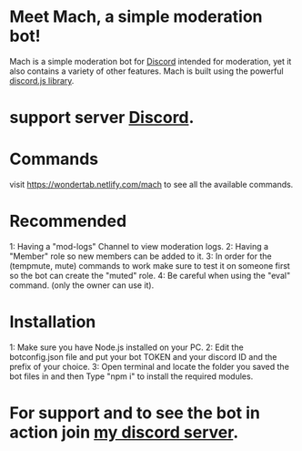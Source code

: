 # Meet Mach, a simple moderation bot!
Mach is a simple moderation bot for <a href="https://discordapp.com/" target="_blank">Discord</a> intended for moderation, yet it also contains a variety of other features. Mach is built using the powerful <a href="https://discord.js.org/" target="_blank">discord.js library</a>.
# support server <a href="https://discord.gg/TWy6pSZ" target="_blank">Discord</a>.

# Commands 
visit https://wondertab.netlify.com/mach to see all the available commands.

# Recommended
1: Having a "mod-logs" Channel to view moderation logs.
2: Having a "Member" role so new members can be added to it. 
3: In order for the (tempmute, mute) commands to work make sure to test it on someone first so the bot can create the "muted" role.
4: Be careful when using the "eval" command. (only the owner can use it).

# Installation
1: Make sure you have Node.js installed on your PC.
2: Edit the botconfig.json file and put your bot TOKEN and your discord ID and the prefix of your choice.
3: Open terminal and locate the folder you saved the bot files in and then Type "npm i" to install the required modules.

# For support and to see the bot in action join <a href="https://discord.gg/TWy6pSZ" target="_blank">my discord server</a>.






